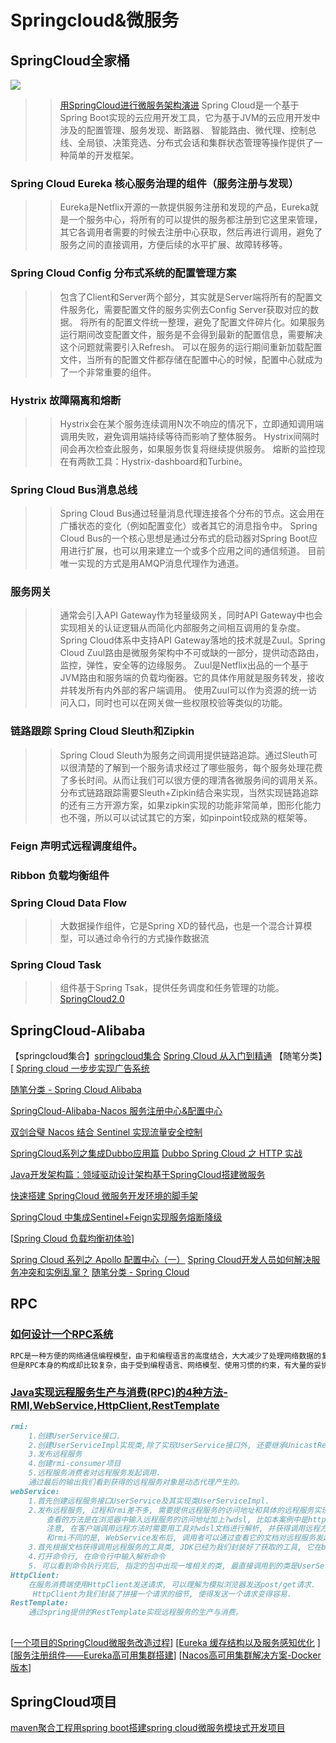 # Springcloud&微服务
## SpringCloud全家桶
![](https://img2018.cnblogs.com/blog/273387/201903/273387-20190317154408417-983057661.png)
>> [用SpringCloud进行微服务架构演进](https://www.cnblogs.com/zhangs1986/p/10546973.html)
>> Spring Cloud是一个基于Spring Boot实现的云应用开发工具，它为基于JVM的云应用开发中涉及的配置管理、服务发现、断路器、
>> 智能路由、微代理、控制总线、全局锁、决策竞选、分布式会话和集群状态管理等操作提供了一种简单的开发框架。
### Spring Cloud Eureka 核心服务治理的组件（服务注册与发现）
>> Eureka是Netflix开源的一款提供服务注册和发现的产品，Eureka就是一个服务中心，将所有的可以提供的服务都注册到它这里来管理，
>> 其它各调用者需要的时候去注册中心获取，然后再进行调用，避免了服务之间的直接调用，方便后续的水平扩展、故障转移等。
### Spring Cloud Config 分布式系统的配置管理方案
>> 包含了Client和Server两个部分，其实就是Server端将所有的配置文件服务化，需要配置文件的服务实例去Config Server获取对应的数据。
>> 将所有的配置文件统一整理，避免了配置文件碎片化。如果服务运行期间改变配置文件，服务是不会得到最新的配置信息，需要解决这个问题就需要引入Refresh。
>> 可以在服务的运行期间重新加载配置文件，当所有的配置文件都存储在配置中心的时候，配置中心就成为了一个非常重要的组件。
### Hystrix 故障隔离和熔断
>> Hystrix会在某个服务连续调用N次不响应的情况下，立即通知调用端调用失败，避免调用端持续等待而影响了整体服务。
>> Hystrix间隔时间会再次检查此服务，如果服务恢复将继续提供服务。
>> 熔断的监控现在有两款工具：Hystrix-dashboard和Turbine。
### Spring Cloud Bus消息总线
>> Spring Cloud Bus通过轻量消息代理连接各个分布的节点。这会用在广播状态的变化（例如配置变化）或者其它的消息指令中。
>> Spring Cloud Bus的一个核心思想是通过分布式的启动器对Spring Boot应用进行扩展，也可以用来建立一个或多个应用之间的通信频道。
>> 目前唯一实现的方式是用AMQP消息代理作为通道。
### 服务网关
>> 通常会引入API Gateway作为轻量级网关，同时API Gateway中也会实现相关的认证逻辑从而简化内部服务之间相互调用的复杂度。 
>> Spring Cloud体系中支持API Gateway落地的技术就是Zuul。Spring Cloud Zuul路由是微服务架构中不可或缺的一部分，提供动态路由，监控，弹性，安全等的边缘服务。
>> Zuul是Netflix出品的一个基于JVM路由和服务端的负载均衡器。它的具体作用就是服务转发，接收并转发所有内外部的客户端调用。
>> 使用Zuul可以作为资源的统一访问入口，同时也可以在网关做一些权限校验等类似的功能。
### 链路跟踪 Spring Cloud Sleuth和Zipkin
>> Spring Cloud Sleuth为服务之间调用提供链路追踪。通过Sleuth可以很清楚的了解到一个服务请求经过了哪些服务，每个服务处理花费了多长时间。从而让我们可以很方便的理清各微服务间的调用关系。
>> 分布式链路跟踪需要Sleuth+Zipkin结合来实现，当然实现链路追踪的还有三方开源方案，如果zipkin实现的功能非常简单，图形化能力也不强，所以可以试试其它的方案，如pinpoint较成熟的框架等。
### Feign 声明式远程调度组件。
### Ribbon 负载均衡组件
### Spring Cloud Data Flow 
>> 大数据操作组件，它是Spring XD的替代品，也是一个混合计算模型，可以通过命令行的方式操作数据流
### Spring Cloud Task
>> 组件基于Spring Tsak，提供任务调度和任务管理的功能。
[SpringCloud2.0](https://www.cnblogs.com/cailijia52o/p/10428620.html)
## SpringCloud-Alibaba
【springcloud集合】[springcloud集合](https://www.cnblogs.com/babycomeon/category/1493460.html)
[Spring Cloud 从入门到精通](http://blog.didispace.com/spring-cloud-learning/)
【随笔分类】[ [Spring cloud 一步步实现广告系统](https://www.cnblogs.com/zhangpan1244/category/1522751.html)

[随笔分类 - Spring Cloud Alibaba](https://www.cnblogs.com/fx-blog/category/1569361.html)

[SpringCloud-Alibaba-Nacos 服务注册中心&配置中心](https://www.cnblogs.com/songjilong/p/12796258.html)

[双剑合璧 Nacos 结合 Sentinel 实现流量安全控制](https://www.cnblogs.com/mrhelloworld/p/sentinel-nacos.html)

[SpringCloud系列之集成Dubbo应用篇](https://www.cnblogs.com/chinaWu/p/12818661.html)
[Dubbo Spring Cloud 之 HTTP 实战](https://www.cnblogs.com/babycomeon/p/11553757.html)

[Java开发架构篇：领域驱动设计架构基于SpringCloud搭建微服务](https://www.cnblogs.com/xiaofuge/p/12938567.html)

[快速搭建 SpringCloud 微服务开发环境的脚手架](https://www.cnblogs.com/xueweihan/p/11935291.html)

[SpringCloud 中集成Sentinel+Feign实现服务熔断降级](cnblogs.com/NathanYang/p/11819881.html)

[[Spring Cloud 负载均衡初体验](https://www.cnblogs.com/Sinte-Beuve/p/11569789.html)]

[Spring Cloud 系列之 Apollo 配置中心（一）](https://www.cnblogs.com/mrhelloworld/p/apollo1.html)
[Spring Cloud开发人员如何解决服务冲突和实例乱窜？](https://www.cnblogs.com/zlt2000/p/11459390.html)
[随笔分类 - Spring Cloud](https://www.cnblogs.com/mrhelloworld/category/1658315.html)
## RPC
### [如何设计一个RPC系统](https://www.cnblogs.com/qcloud1001/p/10213274.html)
```markdown
RPC是一种方便的网络通信编程模型，由于和编程语言的高度结合，大大减少了处理网络数据的复杂度，让代码可读性也有可观的提高。
但是RPC本身的构成却比较复杂，由于受到编程语言、网络模型、使用习惯的约束，有大量的妥协和取舍之处。
```
### [Java实现远程服务生产与消费(RPC)的4种方法-RMI,WebService,HttpClient,RestTemplate](https://www.cnblogs.com/tanshaoshenghao/p/10796319.html)
```markdown
rmi:    
    1.创建UserService接口.
    2.创建UserServiceImpl实现类,除了实现UserService接口外, 还要继承UnicastRemoteObject类。
    3.发布远程服务
    4.创建rmi-consumer项目
    5.远程服务消费者对远程服务发起调用.
    通过最后的输出我们看到获得的远程服务对象是动态代理产生的。
webService:
    1.首先创建远程服务接口UserService及其实现类UserServiceImpl.
    2.发布远程服务, 过程和rmi差不多, 需要提供远程服务的访问地址和具体的远程服务实现类, 使用Endpoint类的publish()方法进行发布, 这都是JDK封装好的.
        查看的方法是在浏览器中输入远程服务的访问地址加上?wdsl, 比如本案例中是http://localhost:9999/ws?wsdl
        注意, 在客户端调用远程方法时需要用工具对wdsl文档进行解析, 并获得调用远程方法的工具类. 具体操作见下一段.
        和rmi不同的是, WebService发布后, 调用者可以通过查看它的文档对远程服务发起调用.
    3.首先根据文档获得调用远程服务的工具类, JDK已经为我们封装好了获取的工具, 它在bin目录下, 名字是wsimport
    4.打开命令行, 在命令行中输入解析命令
    5. 可以看到命令执行完后, 指定的包中出现一堆相关的类, 最直接调用到的类是UserServiceImplService.   
HttpClient:
    在服务消费端使用HttpClient发送请求, 可以理解为模拟浏览器发送post/get请求.
     HttpClient为我们封装了拼接一个请求的细节, 使得发送一个请求变得容易.
RestTemplate:
    通过spring提供的RestTemplate实现远程服务的生产与消费。
```
##
[[一个项目的SpringCloud微服务改造过程](https://www.cnblogs.com/yixinjishu/p/11307121.html)]
[[Eureka 缓存结构以及服务感知优化](https://www.cnblogs.com/xmzJava/p/11359636.html) ]
[[服务注册组件——Eureka高可用集群搭建](https://www.cnblogs.com/noneplus/p/11374883.html)]
[[Nacos高可用集群解决方案-Docker版本](https://www.cnblogs.com/hellxz/p/nacos-cluster-docker.html)]

## SpringCloud项目
[maven聚合工程用spring boot搭建spring cloud微服务模块式开发项目](https://www.cnblogs.com/wxf-com/p/10731375.html)